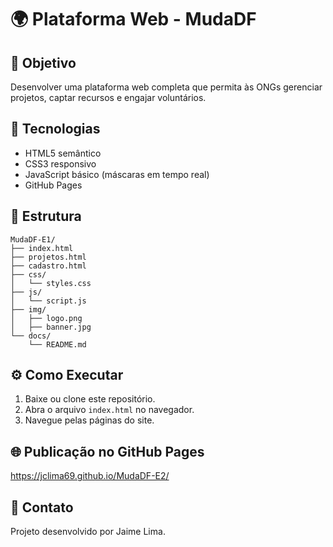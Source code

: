 # 🌍 Plataforma Web - MudaDF

## 🎯 Objetivo
Desenvolver uma plataforma web completa que permita às ONGs gerenciar projetos, captar recursos e engajar voluntários.

## 🚀 Tecnologias
- HTML5 semântico  
- CSS3 responsivo  
- JavaScript básico (máscaras em tempo real)  
- GitHub Pages

## 📂 Estrutura
```
MudaDF-E1/
├── index.html
├── projetos.html
├── cadastro.html
├── css/
│   └── styles.css
├── js/
│   └── script.js
├── img/
│   ├── logo.png
│   ├── banner.jpg
└── docs/
    └── README.md
```

## ⚙️ Como Executar
1. Baixe ou clone este repositório.
2. Abra o arquivo `index.html` no navegador.
3. Navegue pelas páginas do site.

## 🌐 Publicação no GitHub Pages
https://jclima69.github.io/MudaDF-E2/

## 📧 Contato
Projeto desenvolvido por Jaime Lima.
